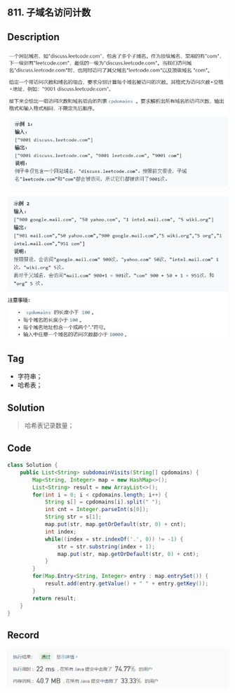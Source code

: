 ## 811. 子域名访问计数

## Description

![image-20200429150736083](README.assets/image-20200429150736083.png)

![image-20200429150750472](README.assets/image-20200429150750472.png)

## Tag

- 字符串；
- 哈希表；

## Solution

> 哈希表记录数量；

## Code

```java
class Solution {
    public List<String> subdomainVisits(String[] cpdomains) {
        Map<String, Integer> map = new HashMap<>();
        List<String> result = new ArrayList<>();
        for(int i = 0; i < cpdomains.length; i++) {
            String s[] = cpdomains[i].split(" ");
            int cnt = Integer.parseInt(s[0]);
            String str = s[1];
            map.put(str, map.getOrDefault(str, 0) + cnt);
            int index;
            while((index = str.indexOf('.', 0)) != -1) {
                str = str.substring(index + 1);
                map.put(str, map.getOrDefault(str, 0) + cnt);
            }
        }
        for(Map.Entry<String, Integer> entry : map.entrySet()) {
            result.add(entry.getValue() + " " + entry.getKey());
        }
        return result;
    }
}
```

## Record

![image-20200429150825111](README.assets/image-20200429150825111.png)

